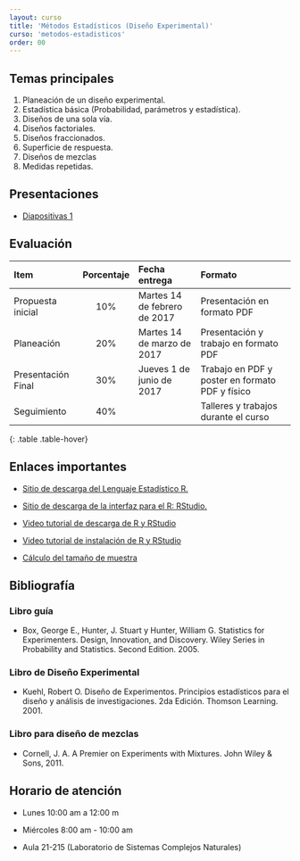 ```yaml
---
layout: curso
title: 'Métodos Estadísticos (Diseño Experimental)'
curso: 'metodos-estadisticos'
order: 00
---
```


## Temas principales

1. Planeación de un diseño experimental.
2. Estadística básica (Probabilidad, parámetros y estadística).
3. Diseños de una sola vía.
4. Diseños factoriales.
5. Diseños fraccionados.
6. Superficie de respuesta.
7. Diseños de mezclas
8. Medidas repetidas.

## Presentaciones

* [Diapositivas 1](./clase1.pdf)

## Evaluación

| Item               | Porcentaje | Fecha entrega                | Formato                                               |
|:-------------------|:----------:|:-----------------------------|:------------------------------------------------------|
| Propuesta inicial  |        10% | Martes 14 de febrero de 2017 | Presentación en formato PDF                           |
| Planeación         |        20% | Martes 14 de marzo de 2017   | Presentación y trabajo en formato PDF                 |
| Presentación Final |        30% | Jueves 1 de junio de 2017    | Trabajo en PDF y poster en formato PDF y físico       |
| Seguimiento        |        40% |                              | Talleres y trabajos durante el curso                  |
{: .table .table-hover}


## Enlaces importantes

* [Sitio de descarga del Lenguaje Estadístico R.](http://cran.r-project.org/bin/windows/base/)
* [Sitio de descarga de la interfaz para el R: RStudio.](http://www.rstudio.com/products/rstudio/download/)

* [Video tutorial de descarga de R y RStudio](https://youtu.be/IrWl6Zb3oYM)
* [Video tutorial de instalación de R y RStudio](https://youtu.be/vglp2godUmc)

* [Cálculo del tamaño de muestra](http://homepage.stat.uiowa.edu/~rlenth/Power/)

## Bibliografía

### Libro guía

- Box, George E., Hunter, J. Stuart y Hunter, William G. Statistics for Experimenters. Design, Innovation, and Discovery. Wiley Series in Probability and Statistics. Second Edition. 2005.

### Libro de Diseño Experimental

- Kuehl, Robert O. Diseño de Experimentos. Principios estadísticos para el diseño y análisis de investigaciones. 2da Edición. Thomson Learning. 2001.

### Libro para diseño de mezclas

- Cornell, J. A. A Premier on Experiments with Mixtures. John Wiley & Sons, 2011.

## Horario de atención

- Lunes 10:00 am a 12:00 m
- Miércoles 8:00 am - 10:00 am

- Aula 21-215 (Laboratorio de Sistemas Complejos Naturales)

